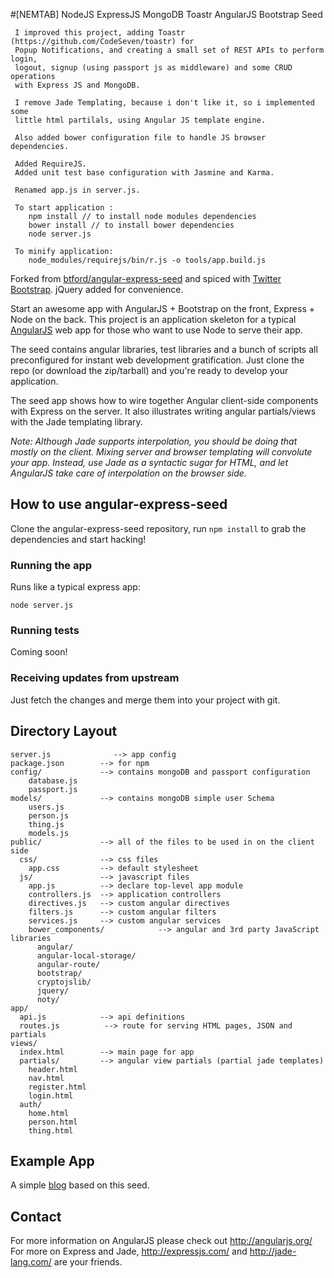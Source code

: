 #[NEMTAB] NodeJS ExpressJS MongoDB Toastr AngularJS Bootstrap Seed

     I improved this project, adding Toastr (https://github.com/CodeSeven/toastr) for
     Popup Notifications, and creating a small set of REST APIs to perform login,
     logout, signup (using passport js as middleware) and some CRUD operations
     with Express JS and MongoDB.

     I remove Jade Templating, because i don't like it, so i implemented some
     little html partilals, using Angular JS template engine.

     Also added bower configuration file to handle JS browser dependencies.

     Added RequireJS.
     Added unit test base configuration with Jasmine and Karma.

     Renamed app.js in server.js.

     To start application :
        npm install // to install node modules dependencies
        bower install // to install bower dependencies
        node server.js

     To minify application:
        node_modules/requirejs/bin/r.js -o tools/app.build.js



Forked from [btford/angular-express-seed](https://github.com/btford/angular-express-seed) and spiced with [Twitter Bootstrap](https://github.com/twitter/bootstrap). jQuery added for convenience.

Start an awesome app with AngularJS + Bootstrap on the front, Express + Node on the back. This project is an
application skeleton for a typical [AngularJS](http://angularjs.org/) web app for those who want
to use Node to serve their app.

The seed contains angular libraries, test libraries and a bunch of scripts all preconfigured for
instant web development gratification. Just clone the repo (or download the zip/tarball) and
you're ready to develop your application.

The seed app shows how to wire together Angular client-side components with Express on the server.
It also illustrates writing angular partials/views with the Jade templating library.

_Note: Although Jade supports interpolation, you should be doing that mostly on the client. Mixing
server and browser templating will convolute your app. Instead, use Jade as a syntactic sugar for
HTML, and let AngularJS take care of interpolation on the browser side._

## How to use angular-express-seed

Clone the angular-express-seed repository, run `npm install` to grab the dependencies and start hacking!

### Running the app

Runs like a typical express app:

    node server.js

### Running tests

Coming soon!

### Receiving updates from upstream

Just fetch the changes and merge them into your project with git.


## Directory Layout
    
    server.js              --> app config
    package.json        --> for npm
    config/             --> contains mongoDB and passport configuration
        database.js
        passport.js
    models/             --> contains mongoDB simple user Schema
        users.js
        person.js
        thing.js
        models.js
    public/             --> all of the files to be used in on the client side
      css/              --> css files
        app.css         --> default stylesheet
      js/               --> javascript files
        app.js          --> declare top-level app module
        controllers.js  --> application controllers
        directives.js   --> custom angular directives
        filters.js      --> custom angular filters
        services.js     --> custom angular services
        bower_components/            --> angular and 3rd party JavaScript libraries
          angular/
          angular-local-storage/
          angular-route/
          bootstrap/
          cryptojslib/
          jquery/
          noty/
    app/
      api.js            --> api definitions
      routes.js          --> route for serving HTML pages, JSON and partials
    views/
      index.html        --> main page for app
      partials/         --> angular view partials (partial jade templates)
        header.html
        nav.html
        register.html
        login.html
      auth/
        home.html
        person.html
        thing.html



## Example App

A simple [blog](https://github.com/btford/angular-express-blog) based on this seed.


## Contact

For more information on AngularJS please check out http://angularjs.org/
For more on Express and Jade, http://expressjs.com/ and http://jade-lang.com/ are
your friends.
